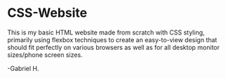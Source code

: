 # CSS-Website

This is my basic HTML website made from scratch with CSS styling, primarily using flexbox techniques to create an easy-to-view design that should fit perfectly on various browsers as well as for all desktop monitor sizes/phone screen sizes.

-Gabriel H.
